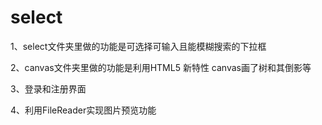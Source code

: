 # select
1、select文件夹里做的功能是可选择可输入且能模糊搜索的下拉框

2、canvas文件夹里做的功能是利用HTML5 新特性 canvas画了树和其倒影等

3、登录和注册界面

4、利用FileReader实现图片预览功能
